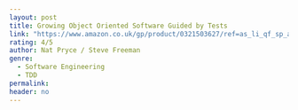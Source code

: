 ```yaml
---
layout: post
title: Growing Object Oriented Software Guided by Tests
link: "https://www.amazon.co.uk/gp/product/0321503627/ref=as_li_qf_sp_asin_il_tl?ie=UTF8&camp=1634&creative=6738&creativeASIN=0321503627&linkCode=as2&tag=jussihallilac-21"
rating: 4/5
author: Nat Pryce / Steve Freeman
genre:
  - Software Engineering
  - TDD
permalink:
header: no
---
```

